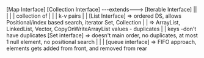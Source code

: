 [Map Interface]              [Collection Interface] ---extends---> [Iterable Interface]
    ||                        |     |             |
 collection of                |     |             |
 k-v pairs                    |     |  [List Interface] => ordered DS, allows Positional/index based search, iterator
 Set<Key>, Collection<Values> |     |                   => ArrayList, LinkedList, Vector, CopyOnWriteArrayList
 values - duplicates          |     |
 keys -don't have duplicates  [Set interface] => doesn't main order, no duplicates, at most 1 null element, no positional search
                                    |
                                    |
                                    |
                                 [queue interface] => FIFO approach, elements gets added from front, and removed from rear

